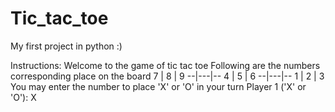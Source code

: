 # Tic_tac_toe
My first project in python :)

Instructions:
Welcome to the game of tic tac toe
Following are the numbers corresponding place on the board
7 | 8 | 9
--|---|--
4 | 5 | 6
--|---|--
1 | 2 | 3
You may enter the number to place 'X' or 'O' in your turn
Player 1 ('X' or 'O'): X
